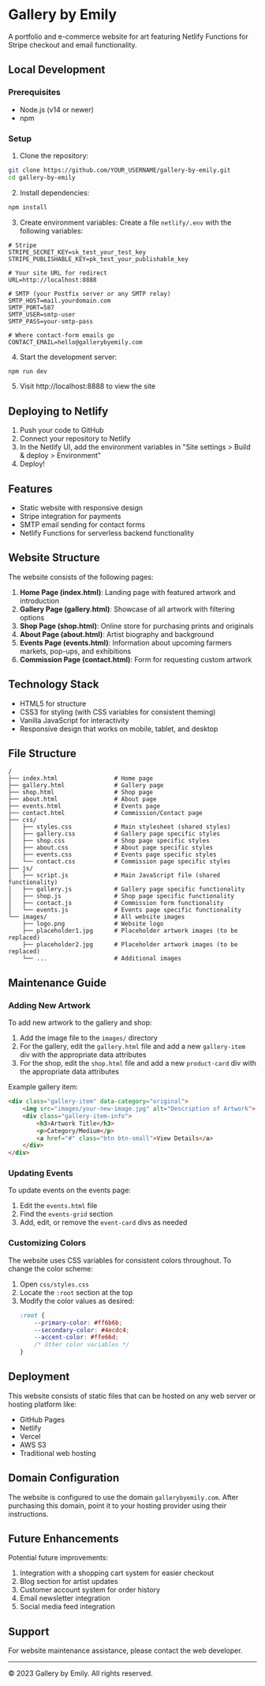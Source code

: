 # Gallery by Emily

A portfolio and e-commerce website for art featuring Netlify Functions for Stripe checkout and email functionality.

## Local Development

### Prerequisites
- Node.js (v14 or newer)
- npm

### Setup

1. Clone the repository:
```bash
git clone https://github.com/YOUR_USERNAME/gallery-by-emily.git
cd gallery-by-emily
```

2. Install dependencies:
```bash
npm install
```

3. Create environment variables:
Create a file `netlify/.env` with the following variables:
```
# Stripe
STRIPE_SECRET_KEY=sk_test_your_test_key
STRIPE_PUBLISHABLE_KEY=pk_test_your_publishable_key

# Your site URL for redirect
URL=http://localhost:8888

# SMTP (your Postfix server or any SMTP relay)
SMTP_HOST=mail.yourdomain.com
SMTP_PORT=587
SMTP_USER=smtp-user
SMTP_PASS=your-smtp-pass

# Where contact‑form emails go
CONTACT_EMAIL=hello@gallerybyemily.com
```

4. Start the development server:
```bash
npm run dev
```

5. Visit http://localhost:8888 to view the site

## Deploying to Netlify

1. Push your code to GitHub
2. Connect your repository to Netlify
3. In the Netlify UI, add the environment variables in "Site settings > Build & deploy > Environment"
4. Deploy!

## Features

- Static website with responsive design
- Stripe integration for payments
- SMTP email sending for contact forms
- Netlify Functions for serverless backend functionality

## Website Structure

The website consists of the following pages:

1. **Home Page (index.html)**: Landing page with featured artwork and introduction
2. **Gallery Page (gallery.html)**: Showcase of all artwork with filtering options
3. **Shop Page (shop.html)**: Online store for purchasing prints and originals
4. **About Page (about.html)**: Artist biography and background
5. **Events Page (events.html)**: Information about upcoming farmers markets, pop-ups, and exhibitions
6. **Commission Page (contact.html)**: Form for requesting custom artwork

## Technology Stack

- HTML5 for structure
- CSS3 for styling (with CSS variables for consistent theming)
- Vanilla JavaScript for interactivity
- Responsive design that works on mobile, tablet, and desktop

## File Structure

```
/
├── index.html                # Home page
├── gallery.html              # Gallery page
├── shop.html                 # Shop page
├── about.html                # About page
├── events.html               # Events page
├── contact.html              # Commission/Contact page
├── css/
│   ├── styles.css            # Main stylesheet (shared styles)
│   ├── gallery.css           # Gallery page specific styles
│   ├── shop.css              # Shop page specific styles
│   ├── about.css             # About page specific styles
│   ├── events.css            # Events page specific styles
│   └── contact.css           # Commission page specific styles
├── js/
│   ├── script.js             # Main JavaScript file (shared functionality)
│   ├── gallery.js            # Gallery page specific functionality
│   ├── shop.js               # Shop page specific functionality
│   ├── contact.js            # Commission form functionality
│   └── events.js             # Events page specific functionality
└── images/                   # All website images
    ├── logo.png              # Website logo
    ├── placeholder1.jpg      # Placeholder artwork images (to be replaced)
    ├── placeholder2.jpg      # Placeholder artwork images (to be replaced)
    └── ...                   # Additional images
```

## Maintenance Guide

### Adding New Artwork

To add new artwork to the gallery and shop:

1. Add the image file to the `images/` directory
2. For the gallery, edit the `gallery.html` file and add a new `gallery-item` div with the appropriate data attributes
3. For the shop, edit the `shop.html` file and add a new `product-card` div with the appropriate data attributes

Example gallery item:
```html
<div class="gallery-item" data-category="original">
    <img src="images/your-new-image.jpg" alt="Description of Artwork">
    <div class="gallery-item-info">
        <h3>Artwork Title</h3>
        <p>Category/Medium</p>
        <a href="#" class="btn btn-small">View Details</a>
    </div>
</div>
```

### Updating Events

To update events on the events page:

1. Edit the `events.html` file
2. Find the `events-grid` section
3. Add, edit, or remove the `event-card` divs as needed

### Customizing Colors

The website uses CSS variables for consistent colors throughout. To change the color scheme:

1. Open `css/styles.css`
2. Locate the `:root` section at the top
3. Modify the color values as desired:
   ```css
   :root {
       --primary-color: #ff6b6b;
       --secondary-color: #4ecdc4;
       --accent-color: #ffe66d;
       /* Other color variables */
   }
   ```

## Deployment

This website consists of static files that can be hosted on any web server or hosting platform like:

- GitHub Pages
- Netlify
- Vercel
- AWS S3
- Traditional web hosting

## Domain Configuration

The website is configured to use the domain `gallerybyemily.com`. After purchasing this domain, point it to your hosting provider using their instructions.

## Future Enhancements

Potential future improvements:

1. Integration with a shopping cart system for easier checkout
2. Blog section for artist updates
3. Customer account system for order history
4. Email newsletter integration
5. Social media feed integration

## Support

For website maintenance assistance, please contact the web developer.

---

© 2023 Gallery by Emily. All rights reserved. 